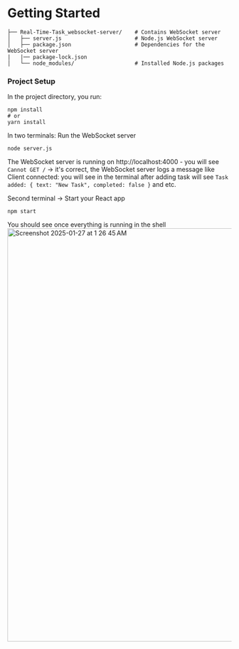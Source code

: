 # Getting Started

```
├── Real-Time-Task_websocket-server/    # Contains WebSocket server
│   ├── server.js                       # Node.js WebSocket server
│   ├── package.json                    # Dependencies for the WebSocket server
|   |── package-lock.json 
│   └── node_modules/                   # Installed Node.js packages

```

### Project Setup
In the project directory, you run:

```
npm install
# or
yarn install
```

In two terminals:
Run the WebSocket server 

```
node server.js
```
The WebSocket server is running on http://localhost:4000 - you will see `Cannot GET /` -> it's correct, the WebSocket server logs a message like Client connected: <socket-id> you will see in the terminal after adding task will see `Task added: { text: "New Task", completed: false }` and etc.

Second terminal -> 
Start your React app 

```
npm start
```

You should see once everything is running in the shell
<img width="927" alt="Screenshot 2025-01-27 at 1 26 45 AM" src="https://github.com/user-attachments/assets/bed565f3-5e19-4cc3-b290-7e4cbbcb0b9a" />
